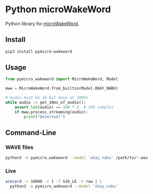# Python microWakeWord

Python library for [microWakeWord](https://github.com/kahrendt/microWakeWord).


## Install

``` sh
pip3 install pymicro-wakeword
```


## Usage

``` python
from pymicro_wakeword import MicroWakeWord, Model

mww = MicroWakeWord.from_builtin(Model.OKAY_NABU)

# Audio must be 16-bit mono at 16Khz
while audio := get_10ms_of_audio():
    assert len(audio) == 160 * 2  # 160 samples
    if mww.process_streaming(audio):
        print("Detected!")
```


## Command-Line

### WAVE files

``` sh
python3 -m pymicro_wakeword --model 'okay_nabu' /path/to/*.wav
```

### Live

``` sh
arecord -r 16000 -c 1 -f S16_LE -t raw | \
  python3 -m pymicro_wakeword --model 'okay_nabu'
```
